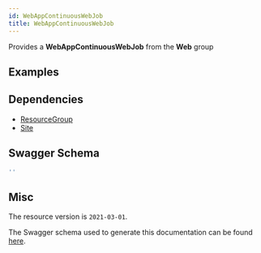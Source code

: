 ```yaml
---
id: WebAppContinuousWebJob
title: WebAppContinuousWebJob
---
```

Provides a **WebAppContinuousWebJob** from the **Web** group
## Examples
## Dependencies
- [ResourceGroup](../Resources/ResourceGroup.md)
- [Site](../Web/Site.md)
## Swagger Schema
```js
''
```
## Misc
The resource version is `2021-03-01`.

The Swagger schema used to generate this documentation can be found [here](https://github.com/Azure/azure-rest-api-specs/tree/main/specification/web/resource-manager/Microsoft.Web/stable/2021-03-01/WebApps.json).

